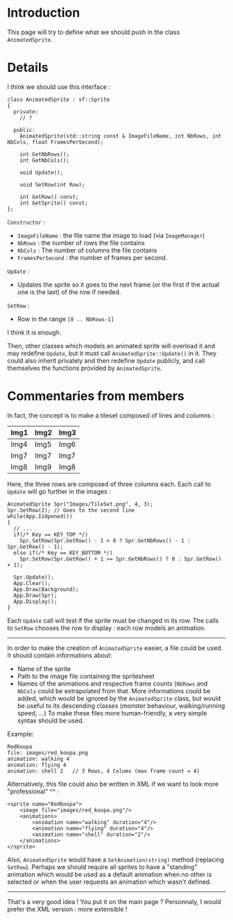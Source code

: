# Introduction #

This page will try to define what we should push in the class `AnimatedSprite`.


# Details #

I think we should use this interface :

```
class AnimatedSprite : sf::Sprite
{
  private: 
    // ?

  public:
    AnimatedSprite(std::string const & ImageFileName, int NbRows, int NbCols, float FramesPerSecond);

    int GetNbRows();
    int GetNbCols();

    void Update();

    void SetRow(int Row);

    int GetRow() const;
    int GetSprite() const;
};
```

`Constructor` :
  * `ImageFileName` : the file name the image to load (via `ImageManager`)
  * `NbRows` : the number of rows the file contains
  * `NbCols` : The number of columns the file contains
  * `FramesPerSecond` : the number of frames per second.

`Update` :
  * Updates the sprite so it goes to the next frame (or the first if the actual one is the last) of the row if needed.

`SetRow` :
  * Row in the range `[0 .. NbRows-1]`

I think it is enough.

Then, other classes which models an animated sprite will overload it and may redefine `Update`, but it must call `AnimatedSprite::Update()` in it. They could also inherit privately and then redefine `Update` publicly, and call themselves the functions provided by `AnimatedSprite`.

# Commentaries from members #

In fact, the concept is to make a tileset composed of lines and columns :

| Img1 | Img2 | Img3 |
|:-----|:-----|:-----|
| Img4 | Img5 | Img6 |
| Img7 | Img7 | Img7 |
| Img8 | Img9 | Img8 |

Here, the three rows are composed of three columns each. Each call to `Update` will go further in the images :
```
AnimatedSprite Spr("Images/TileSet.png", 4, 3);
Spr.SetRow(2); // Goes to the second line
while(App.IsOpened())
{
  // ...
  if(/* Key == KEY_TOP */)
    Spr.SetRow(Spr.GetRow() - 1 < 0 ? Spr.GetNbRows() - 1 : Spr.GetRow() - 1);
  else if(/* Key == KEY_BOTTOM */)
    Spr.SetRow(Spr.GetRow() + 1 >= Spr.GetNbRows() ? 0 : Spr.GetRow() + 1);

  Spr.Update();
  App.Clear();
  App.Draw(Background);
  App.Draw(Spr);
  App.Display();
}
```
Each `Update` call will test if the sprite must be changed in its row. The calls to `SetRow` chooses the row to display : each row models an animation.


---


In order to make the creation of `AnimatedSprite` easier, a file could be used. It should contain informations about:
  * Name of the sprite
  * Path to the image file containing the spritesheet
  * Names of the animations and respective frame counts (`NbRows` and `NbCols` could be extrapolated from that. More informations could be added, which would be ignored by the `AnimatedSprite` class, but would be useful to its descending classes (monster behaviour, walking/running speed, ...)
To make these files more human-friendly, a very simple syntax should be used.

Example:
```
RedKoopa
file: images/red_koopa.png
animation: walking 4
animation: flying 4
animation: shell 2   // 3 Rows, 4 Colums (max frame count = 4)
```

Alternatively, this file could also be written in XML if we want to look more "professional" ^^ :
```
<sprite name="RedKoopa">
    <image file="images/red_koopa.png"/>
    <animations>
        <animation name="walking" duration="4"/>
        <animation name="flying" duration="4"/>
        <animation name="shell" duration="2"/>
    </animations>
</sprite>
```

Also, `AnimatedSprite` would have a `SetAnimation(string)` method (replacing `SetRow`). Perhaps we should require all sprites to have a "standing" animation which would be used as a default animation when no other is selected or when the user requests an animation which wasn't defined.


---


That's a very good idea ! You put it on the main page ?
Personnaly, I would prefer the XML version : more extensible !